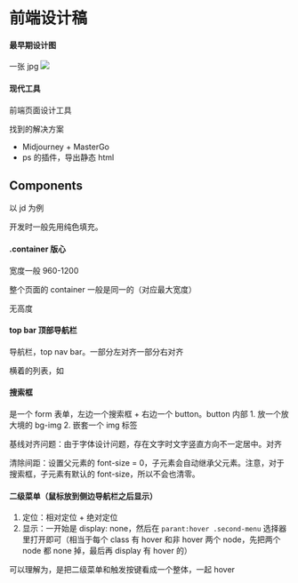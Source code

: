 前端设计稿
===

#### 最早期设计图
一张 jpg
![](https://notes.sjtu.edu.cn/uploads/upload_449d17c675ea83fe9e2a5f36aa459e60.png)

#### 现代工具
前端页面设计工具

找到的解决方案
- Midjourney + MasterGo
- ps 的插件，导出静态 html


## Components
以 jd 为例

开发时一般先用纯色填充。
#### .container 版心
宽度一般 960-1200

整个页面的 container 一般是同一的（对应最大宽度）

无高度

#### top bar 顶部导航栏
导航栏，top nav bar。一部分左对齐一部分右对齐

横着的列表，如

#### 搜索框
是一个 form 表单，左边一个搜索框 + 右边一个 button。button 内部 1. 放一个放大境的 bg-img 2. 嵌套一个 img 标签

基线对齐问题：由于字体设计问题，存在文字时文字竖直方向不一定居中。对齐

清除间距：设置父元素的 font-size = 0，子元素会自动继承父元素。注意，对于搜索框，子元素有默认的 font-size，所以不会也清零。

#### 二级菜单（鼠标放到侧边导航栏之后显示）
1. 定位：相对定位 + 绝对定位
2. 显示：一开始是 display: none，然后在 `parant:hover .second-menu` 选择器里打开即可（相当于每个 class 有 hover 和非 hover 两个 node，先把两个 node 都 none 掉，最后再 display 有 hover 的）

可以理解为，是把二级菜单和触发按键看成一个整体，一起 hover